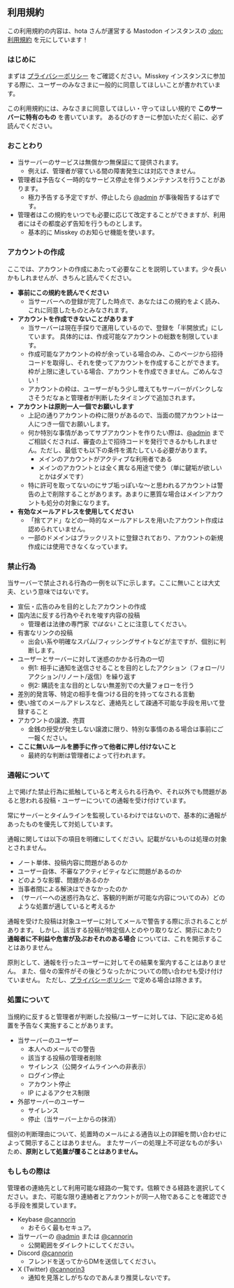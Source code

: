 ## 利用規約

<aside class="text-xs text-muted-foreground">
  この利用規約の内容は、hota さんが運営する Mastodon インスタンスの <a href="https://wiki.maud.io/ja/mastodon/about" target="_blank" rel="nofollow noopener noreferrer">:don: 利用規約</a> を元にしています！
</aside>

### はじめに

まずは [プライバシーポリシー](/arubinosky/policy) をご確認ください。Misskey インスタンスに参加する際に、ユーザーのみなさまに一般的に同意してほしいことが書かれています。

この利用規約には、みなさまに同意してほしい・守ってほしい規約で **このサーバーに特有のもの** を書いています。
あるびのすきーに参加いただく前に、必ず読んでください。

### おことわり

* 当サーバーのサービスは無償かつ無保証にて提供されます。
    - 例えば、管理者が寝ている間の障害発生には対応できません。
* 管理者は予告なく一時的なサービス停止を伴うメンテナンスを行うことがあります。
    - 極力予告する予定ですが、停止したら <a href="https://misskey.cannorin.net/@admin" target="_blank">@admin</a> が事後報告するはずです。
* 管理者はこの規約をいつでも必要に応じて改定することができますが、利用者にはその都度必ず告知を行うものとします。
    - 基本的に Misskey のお知らせ機能を使います。

### アカウントの作成

ここでは、アカウントの作成にあたって必要なことを説明しています。少々長いかもしれませんが、きちんと読んでください。

* **事前にこの規約を読んでください**
    - 当サーバーへの登録が完了した時点で、あなたはこの規約をよく読み、これに同意したものとみなされます。
* **アカウントを作成できないことがあります**
    - 当サーバーは現在手探りで運用しているので、登録を「半開放式」にしています。
      具体的には、作成可能なアカウントの総数を制限しています。
    - 作成可能なアカウントの枠が余っている場合のみ、このページから招待コードを取得し、それを使ってアカウントを作成することができます。
      枠が上限に達している場合、アカウントを作成できません。ごめんなさい！
    - アカウントの枠は、ユーザーがもう少し増えてもサーバーがパンクしなさそうだなぁと管理者が判断したタイミングで追加されます。
* **アカウントは原則一人一個でお願いします**
    - 上記の通りアカウントの枠に限りがあるので、当面の間アカウントは一人につき一個でお願いします。
    - 何か特別な事情があってサブアカウントを作りたい際は、<a href="https://misskey.cannorin.net/@admin" target="_blank">@admin</a> までご相談くだされば、審査の上で招待コードを発行できるかもしれません。ただし、最低でも以下の条件を満たしている必要があります。
        - メインのアカウントがアクティブな利用者である
        - メインのアカウントとは全く異なる用途で使う（単に鍵垢が欲しいとかはダメです）
    - 特に許可を取ってないのにサブ垢っぽいな～と思われるアカウントは警告の上で削除することがあります。あまりに悪質な場合はメインアカウントも処分の対象になります。
* **有効なメールアドレスを使用してください**
    - 「捨てアド」などの一時的なメールアドレスを用いたアカウント作成は認められていません。
    - 一部のドメインはブラックリストに登録されており、アカウントの新規作成には使用できなくなっています。

### 禁止行為

当サーバーで禁止される行為の一例を以下に示します。ここに無いことは大丈夫、という意味ではないです。

* 宣伝・広告のみを目的としたアカウントの作成
* 国内法に反する行為やそれを唆す内容の投稿
    - 管理者は法律の専門家 *ではない* ことに注意してください。
* 有害なリンクの投稿
    - 出会い系や明確なスパム/フィッシングサイトなどが主ですが、個別に判断します。
* ユーザーとサーバーに対して迷惑のかかる行為の一切
    - 例1: 相手に通知を送信させることを目的としたアクション（フォロー/リアクション/リノート/返信）を繰り返す
    - 例2: 購読を主な目的としない無差別での大量フォローを行う
* 差別的発言等、特定の相手を傷つける目的を持ってなされる言動
* 使い捨てのメールアドレスなど、連絡先として疎通不可能な手段を用いて登録すること
* アカウントの譲渡、売買
    - 金銭の授受が発生しない譲渡に限り、特別な事情のある場合は事前にご一報ください。
* **ここに無いルールを勝手に作って他者に押し付けないこと**
    - 最終的な判断は管理者によって行われます。

### 通報について

上で掲げた禁止行為に抵触していると考えられる行為や、それ以外でも問題があると思われる投稿・ユーザーについての通報を受け付けています。

常にサーバーとタイムラインを監視しているわけではないので、基本的に通報があったものを優先して対処しています。

通報に関しては以下の項目を明確にしてください。記載がないものは処理の対象とされません。
- ノート単体、投稿内容に問題があるのか
- ユーザー自体、不審なアクティビティなどに問題があるのか
- どのような影響、問題があるのか
- 当事者間による解決はできなかったのか
- （サーバーへの迷惑行為など、客観的判断が可能な内容についてのみ）どのような処置が適していると考えるか

通報を受けた投稿は対象ユーザーに対してメールで警告する際に示されることがあります。
しかし、該当する投稿が特定個人とのやり取りなど、開示にあたり **通報者に不利益や危害が及ぶおそれのある場合** については、これを開示することはありません。

原則として、通報を行ったユーザーに対してその結果を案内することはありません。
また、個々の案件がその後どうなったかについての問い合わせも受け付けていません。
ただし、[プライバシーポリシー](/arubinosky/policy) で定める場合は除きます。

### 処置について

当規約に反すると管理者が判断した投稿/ユーザーに対しては、下記に定める処置を予告なく実施することがあります。

* 当サーバーのユーザー
  - 本人へのメールでの警告
  - 該当する投稿の管理者削除
  - サイレンス（公開タイムラインへの非表示）
  - ログイン停止
  - アカウント停止
  - IP によるアクセス制限
* 外部サーバーのユーザー
  - サイレンス
  - 停止（当サーバー上からの抹消）

個別の判断理由について、処置時のメールによる通告以上の詳細を問い合わせによって開示することはありません。
またサーバーの処理上不可逆なものが多いため、**原則として処置が覆ることはありません。**

<!--
### Bot アカウントについて

当サーバーでは原則として禁止はしていませんが、以下に示す追加の Bot 運用ルールに従う必要があります。

#### Botの定義

*  プログラムなどの手段により当サーバーの提供するAPIを利用し、自動化された操作を行うものを以下 **Botプログラム** と呼称します。
*  Botプログラムを用いた操作を主とするアカウントを以下 **Botアカウント** と呼称します。
*  Botプログラムには、Twitterなど他のSNS/マイクロブログにおける特定のユーザーによる投稿本文を当サーバー上のアカウントを用いて逐一 **再投稿（ミラー/擬似的な同時投稿）する** ものを含みます。

#### 運用ルール

* このページで定めている他のルールについても守ること
* プロフィールの「高度な設定」から「Bot として設定」のチェックを入れること
* タイムラインへの投稿は、原則として **1日に100ノート以下** とすること
  - ユーザーからのメンションへの返信は対象外です
* **Botアカウントと交流する意思がないユーザーの通知欄を汚さないこと**
  - Botアカウントが他のユーザーをフォローしてよいのは、以下の場合に限ります:
    - ユーザーが先にBotアカウントをフォローした場合
  - Botアカウントが他のユーザーをメンションしたり、投稿にリアクションや返信をしてよいのは、以下の場合のいずれかに限ります:
    - ユーザーがBotアカウントをフォローしている場合
    - ユーザーがBotアカウントをメンションした場合
    - ユーザーがBotアカウントの投稿に返信した場合
  - ユーザーが `#nobot` などの形でBotからのオプトアウトを表明している場合は、**いずれの行為も禁止です**

再三の注意・警告を経ても、このルールに従って頂けない/連絡がつかない場合、当該Botアカウントのサイレンスまたはログイン停止処理を行うことがあります。
--->

### もしもの際は

管理者の連絡先として利用可能な経路の一覧です。信頼できる経路を選択してください。また、可能な限り連絡者とアカウントが同一人物であることを確認できる手段を推奨しています。

- Keybase <a href="https://keybase.io/cannorin" target="_blank" rel="nofollow noopener noreferrer">@cannorin</a>
    - おそらく最もセキュア。
- 当サーバーの <a href="https://misskey.cannorin.net/@admin" target="_blank">@admin</a> または <a href="https://misskey.cannorin.net/@cannorin" target="_blank">@cannorin</a>
    - 公開範囲をダイレクトにしてください。
- Discord <a href="https://discord.com/users/497190979216867329" target="_blank" rel="nofollow noopener noreferrer">@cannorin</a>
    - フレンドを送ってからDMを送信してください。
- X (Twitter) <a href="https://x.com/cannorin3" target="_blank" rel="nofollow noopener noreferrer">@cannorin3</a>
    - 通知を見落としがちなのであんまり推奨しないです。
